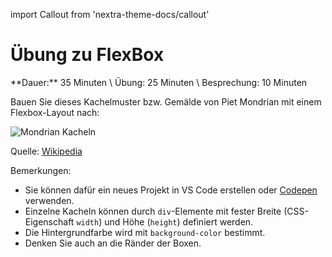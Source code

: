 import Callout from 'nextra-theme-docs/callout'

# Übung zu FlexBox

<Callout>
  **Dauer:** 35 Minuten \
  Übung: 25 Minuten \
  Besprechung: 10 Minuten
</Callout>

Bauen Sie dieses Kachelmuster bzw. Gemälde von Piet Mondrian mit einem 
Flexbox-Layout nach:

![Mondrian Kacheln](/images/web-prog/mondrian.jpg)

Quelle: [Wikipedia](https://en.wikipedia.org/wiki/Piet_Mondrian)

<Callout type="warning">
Bemerkungen:

- Sie können dafür ein neues Projekt in VS Code erstellen oder [Codepen](https://codepen.io/pen) verwenden.
- Einzelne Kacheln können durch `div`-Elemente mit fester Breite (CSS-Eigenschaft `width`) und Höhe (`height`) definiert werden.
- Die Hintergrundfarbe wird mit `background-color` bestimmt.
- Denken Sie auch an die Ränder der Boxen.
</Callout>

